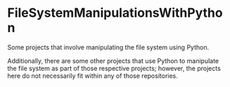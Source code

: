 # FileSystemManipulationsWithPython

Some projects that involve manipulating the file system using Python.

Additionally, there are some other projects that use Python to manipulate the file system as part of those respective projects; however, the projects here do not necessarily fit within any of those repositories.
